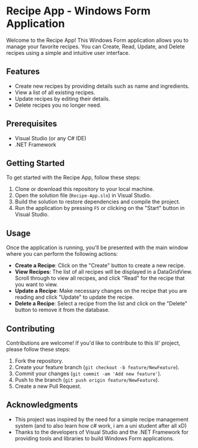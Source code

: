 # Recipe App - Windows Form Application

Welcome to the Recipe App! This Windows Form application allows you to manage your favorite recipes. You can Create, Read, Update, and Delete recipes using a simple and intuitive user interface.

## Features

- Create new recipes by providing details such as name and ingredients.
- View a list of all existing recipes.
- Update recipes by editing their details.
- Delete recipes you no longer need.

## Prerequisites

- Visual Studio (or any C# IDE)
- .NET Framework

## Getting Started

To get started with the Recipe App, follow these steps:

1. Clone or download this repository to your local machine.
2. Open the solution file (`Recipe-App.sln`) in Visual Studio.
3. Build the solution to restore dependencies and compile the project.
4. Run the application by pressing `F5` or clicking on the "Start" button in Visual Studio.

## Usage

Once the application is running, you'll be presented with the main window where you can perform the following actions:

- **Create a Recipe**: Click on the "Create" button to create a new recipe. 
- **View Recipes**: The list of all recipes will be displayed in a DataGridView. Scroll through to view all recipes, and click "Read" for the recipe that you want to view.
- **Update a Recipe**: Make necessary changes on the recipe that you are reading and click "Update" to update the recipe.
- **Delete a Recipe**: Select a recipe from the list and click on the "Delete" button to remove it from the database.

## Contributing

Contributions are welcome! If you'd like to contribute to this lil' project, please follow these steps:

1. Fork the repository.
2. Create your feature branch (`git checkout -b feature/NewFeature`).
3. Commit your changes (`git commit -am 'Add new feature'`).
4. Push to the branch (`git push origin feature/NewFeature`).
5. Create a new Pull Request.


## Acknowledgments

- This project was inspired by the need for a simple recipe management system (and to also learn how c# work, i am a uni student after all xD)
- Thanks to the developers of Visual Studio and the .NET Framework for providing tools and libraries to build Windows Form applications.
